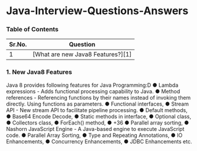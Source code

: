 # Java-Interview-Questions-Answers

### Table of Contents
| Sr.No.        | Question      | 
| ------------- |:-------------:| 
| 1             | [What are new Java8 Features?][1] | 



### 1. New Java8 Features
Java 8 provides following features for Java Programming:D
●	Lambda expressions - Adds functional processing capability to Java. 
●	Method references - Referencing functions by their names instead of invoking them directly. Using functions as parameters. 
●	Functional interfaces,
●	Stream API - New stream API to facilitate pipeline processing. 
●	Default methods,
●	Base64 Encode Decode,
●	Static methods in interface,
●	Optional class,
●	Collectors class,
●	ForEach() method,
●	+36
●	Parallel array sorting,
●	Nashorn JavaScript Engine - A Java-based engine to execute JavaScript code. 
●	Parallel Array Sorting,
●	Type and Repeating Annotations,
●	IO Enhancements,
●	Concurrency Enhancements,
●	JDBC Enhancements etc.
